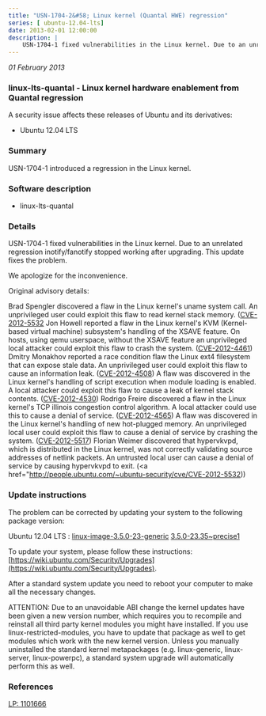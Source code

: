 ```yaml
---
title: "USN-1704-2&#58; Linux kernel (Quantal HWE) regression"
series: [ ubuntu-12.04-lts]
date: 2013-02-01 12:00:00
description: |
    USN-1704-1 fixed vulnerabilities in the Linux kernel. Due to an unrelated regression inotify/fanotify stopped working after upgrading. This update fixes the problem.
--- 
```

 
 

*01 February 2013*

### linux-lts-quantal - Linux kernel hardware enablement from Quantal regression

A security issue affects these releases of Ubuntu and its derivatives:

* Ubuntu 12.04 LTS

### Summary

USN-1704-1 introduced a regression in the Linux kernel. 

### Software description

* linux-lts-quantal 

### Details

USN-1704-1 fixed vulnerabilities in the Linux kernel. Due to an unrelated regression inotify/fanotify stopped working after upgrading. This update fixes the problem.

We apologize for the inconvenience.

Original advisory details:

 Brad Spengler discovered a flaw in the Linux kernel&#39;s uname system call. An unprivileged user could exploit this flaw to read kernel stack memory. ([CVE-2012-5532](http://people.ubuntu.com/~ubuntu-security/cve/CVE-2012-0957">CVE-2012-0957</a>) Jon Howell reported a flaw in the Linux kernel&#39;s KVM (Kernel-based virtual machine) subsystem&#39;s handling of the XSAVE feature. On hosts, using qemu userspace, without the XSAVE feature an unprivileged local attacker could exploit this flaw to crash the system. (<a href="http://people.ubuntu.com/~ubuntu-security/cve/CVE-2012-4461">CVE-2012-4461</a>) Dmitry Monakhov reported a race condition flaw the Linux ext4 filesystem that can expose stale data. An unprivileged user could exploit this flaw to cause an information leak. (<a href="http://people.ubuntu.com/~ubuntu-security/cve/CVE-2012-4508">CVE-2012-4508</a>) A flaw was discovered in the Linux kernel&#39;s handling of script execution when module loading is enabled. A local attacker could exploit this flaw to cause a leak of kernel stack contents. (<a href="http://people.ubuntu.com/~ubuntu-security/cve/CVE-2012-4530">CVE-2012-4530</a>) Rodrigo Freire discovered a flaw in the Linux kernel&#39;s TCP illinois congestion control algorithm. A local attacker could use this to cause a denial of service. (<a href="http://people.ubuntu.com/~ubuntu-security/cve/CVE-2012-4565">CVE-2012-4565</a>) A flaw was discovered in the Linux kernel&#39;s handling of new hot-plugged memory. An unprivileged local user could exploit this flaw to cause a denial of service by crashing the system. (<a href="http://people.ubuntu.com/~ubuntu-security/cve/CVE-2012-5517">CVE-2012-5517</a>) Florian Weimer discovered that hypervkvpd, which is distributed in the Linux kernel, was not correctly validating source addresses of netlink packets. An untrusted local user can cause a denial of service by causing hypervkvpd to exit. (<a href="http://people.ubuntu.com/~ubuntu-security/cve/CVE-2012-5532)) 

### Update instructions

The problem can be corrected by updating your system to the following package version:

Ubuntu 12.04 LTS
 : [linux-image-3.5.0-23-generic](https://launchpad.net/ubuntu/+source/linux-lts-quantal) <span> [3.5.0-23.35~precise1](https://launchpad.net/ubuntu/+source/linux-lts-quantal/3.5.0-23.35~precise1) </span> 

To update your system, please follow these instructions: [https://wiki.ubuntu.com/Security/Upgrades](https://wiki.ubuntu.com/Security/Upgrades).

After a standard system update you need to reboot your computer to make all the necessary changes.

ATTENTION: Due to an unavoidable ABI change the kernel updates have been given a new version number, which requires you to recompile and reinstall all third party kernel modules you might have installed. If you use linux-restricted-modules, you have to update that package as well to get modules which work with the new kernel version. Unless you manually uninstalled the standard kernel metapackages (e.g. linux-generic, linux-server, linux-powerpc), a standard system upgrade will automatically perform this as well. 

### References

 
 [LP: 1101666](https://launchpad.net/bugs/1101666)
 

